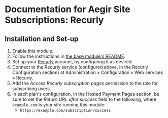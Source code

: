 # Documentation for Aegir Site Subscriptions: Recurly

## Installation and Set-up

1. Enable this module.
1. Follow the instructions in [the base module's README](https://matteobrusa.github.io/md-styler/?url=cgit.drupalcode.org/aegir_site_subscriptions/plain/README.md).
1. Set up your [Recurly](https://recurly.com/) account, by configuring it as desired.
1. Connect to the Recurly service (configured above, in the Recurly
Configuration section) at Administration » Configuration » Web services »
Recurly.
1. Add the *Access Recurly subscription pages* permission to the role for subscribing users.
1. In each plan's configuration, in the Hosted Payment Pages section, be sure to
set the *Return URL after success* field to the following, where `example.com`
is your site running this module:
    * `https://example.com/subscription/success`
